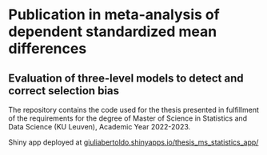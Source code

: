 # Publication in meta-analysis of dependent standardized mean differences 
## Evaluation of three-level models to detect and correct selection bias

The repository contains the code used for the thesis presented in fulfillment of the requirements for the degree of Master of Science in Statistics and Data Science (KU Leuven), Academic Year 2022-2023.

Shiny app deployed at <a href="https://giuliabertoldo.shinyapps.io/thesis_ms_statistics_app/ " > giuliabertoldo.shinyapps.io/thesis_ms_statistics_app/ </a>
